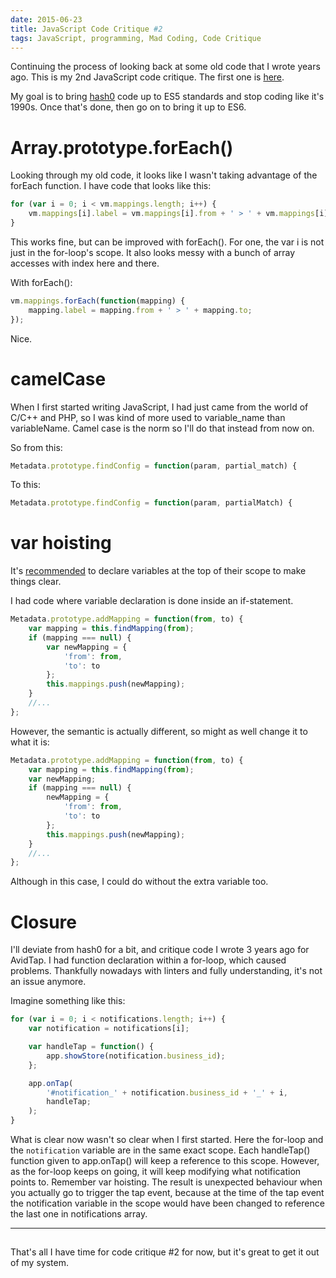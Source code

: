 ```yaml
---
date: 2015-06-23
title: JavaScript Code Critique #2
tags: JavaScript, programming, Mad Coding, Code Critique
---
```

Continuing the process of looking back at some old code that I wrote years ago.
This is my 2nd JavaScript code critique. The first one is [here][1].

My goal is to bring [hash0][3] code up to ES5 standards and stop coding like
it's 1990s. Once that's done, then go on to bring it up to ES6.


# Array.prototype.forEach()

Looking through my old code, it looks like I wasn't taking advantage of the
forEach function. I have code that looks like this:

```javascript
for (var i = 0; i < vm.mappings.length; i++) {
    vm.mappings[i].label = vm.mappings[i].from + ' > ' + vm.mappings[i].to;
}
```

This works fine, but can be improved with forEach(). For one, the var i is not
just in the for-loop's scope. It also looks messy with a bunch of array accesses
with index here and there.

With forEach():

```javascript
vm.mappings.forEach(function(mapping) {
    mapping.label = mapping.from + ' > ' + mapping.to;
});
```

Nice.


# camelCase

When I first started writing JavaScript, I had just came from the world of C/C++
and PHP, so I was kind of more used to variable_name than variableName. Camel
case is the norm so I'll do that instead from now on.

So from this:

```javascript
Metadata.prototype.findConfig = function(param, partial_match) {
```

To this:

```javascript
Metadata.prototype.findConfig = function(param, partialMatch) {
```


# var hoisting

It's [recommended][2] to declare variables at the top of their scope to make
things clear.

I had code where variable declaration is done inside an if-statement.

```javascript
Metadata.prototype.addMapping = function(from, to) {
    var mapping = this.findMapping(from);
    if (mapping === null) {
        var newMapping = {
            'from': from,
            'to': to
        };
        this.mappings.push(newMapping);
    }
    //...
};
```

However, the semantic is actually different, so might as well change it to what
it is:

```javascript
Metadata.prototype.addMapping = function(from, to) {
    var mapping = this.findMapping(from);
    var newMapping;
    if (mapping === null) {
        newMapping = {
            'from': from,
            'to': to
        };
        this.mappings.push(newMapping);
    }
    //...
};
```

Although in this case, I could do without the extra variable too.


# Closure

I'll deviate from hash0 for a bit, and critique code I wrote 3 years ago for
AvidTap. I had function declaration within a for-loop, which caused problems.
Thankfully nowadays with linters and fully understanding, it's not an issue
anymore.

Imagine something like this:

```javascript
for (var i = 0; i < notifications.length; i++) {
    var notification = notifications[i];

    var handleTap = function() {
        app.showStore(notification.business_id);
    };

    app.onTap(
        '#notification_' + notification.business_id + '_' + i,
        handleTap;
    );
}
```

What is clear now wasn't so clear when I first started. Here the for-loop and
the `notification` variable are in the same exact scope. Each handleTap()
function given to app.onTap() will keep a reference to this scope. However, as
the for-loop keeps on going, it will keep modifying what notification points to.
Remember var hoisting. The result is unexpected behaviour when you actually go
to trigger the tap event, because at the time of the tap event the notification
variable in the scope would have been changed to reference the last one in
notifications array.

---
## 

That's all I have time for code critique #2 for now, but it's great to get it
out of my system.

  [1]: /2015/06/21/js-code-critique-1
  [2]: https://developer.mozilla.org/en-US/docs/Web/JavaScript/Reference/Statements/var
  [3]: https://github.com/dannysu/hash0
